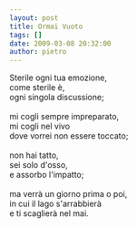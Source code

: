 ```yaml
---
layout: post
title: Ormai Vuoto
tags: []
date: 2009-03-08 20:32:00
author: pietro
---
```

Sterile ogni tua emozione,<br/>come sterile è,<br/>ogni singola discussione;<br/><br/>mi cogli sempre impreparato,<br/>mi cogli nel vivo<br/>dove vorrei non essere toccato;<br/><br/>non hai tatto,<br/>sei solo d'osso,<br/>e assorbo l'impatto;<br/><br/>ma verrà un giorno prima o poi,<br/>in cui il lago s'arrabbierà<br/>e ti scaglierà nel mai.
